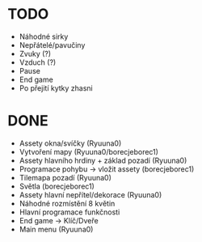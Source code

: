 # TODO
- Náhodné sirky
- Nepřátelé/pavučiny
- Zvuky (?)
- Vzduch (?)
- Pause
- End game 
- Po přejití kytky zhasni

# DONE
- Assety okna/svíčky (Ryuuna0)
- Vytvoření mapy (Ryuuna0/borecjeborec1)
- Assety hlavního hrdiny + základ pozadí (Ryuuna0)
- Programace pohybu -> vložit assety (borecjeborec1)
- Tilemapa pozadí (Ryuuna0)
- Světla (borecjeborec1)
- Assety hlavní nepřítel/dekorace (Ryuuna0)
- Náhodné rozmístění 8 květin 
- Hlavní programace funkčnosti
- End game -> Klíč/Dveře
- Main menu (Ryuuna0)
